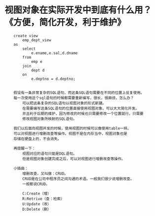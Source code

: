 # 视图对象在实际开发中到底有什么用？《方便，简化开发，利于维护》

		create view 
			emp_dept_view
		as
			select 
				e.ename,e.sal,d.dname
			from
				emp e
			join
				dept d
			on
				e.deptno = d.deptno;
		
		
		假设有一条非常复杂的SQL语句，而这条SQL语句需要在不同的位置上反复使用。
		每一次使用这个sql语句的时候都需要重新编写，很长，很麻烦，怎么办？
			可以把这条复杂的SQL语句以视图对象的形式新建。
			在需要编写这条SQL语句的位置直接使用视图对象，可以大大简化开发。
			并且利于后期的维护，因为修改的时候也只需要修改一个位置就行，只需要
			修改视图对象所映射的SQL语句。
		
		我们以后面向视图开发的时候，使用视图的时候可以像使用table一样。
		可以对视图进行增删改查等操作。视图不是在内存当中，视图对象也是
		存储在硬盘上的，不会消失。

		再提醒一下：
			视图对应的语句只能是DQL语句。
			但是视图对象创建完成之后，可以对视图进行增删改查等操作。

		小插曲：
			增删改查，又叫做：CRUD。
			CRUD是在公司中程序员之间沟通的术语。一般我们很少说增删改查。
			一般都说CRUD。

			C:Create（增）
			R:Retrive（查：检索）
			U:Update（改）
			D:Delete（删）
